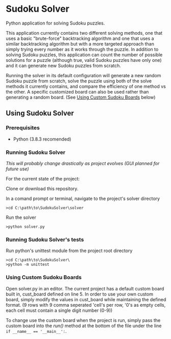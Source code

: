 # Sudoku Solver

Python application for solving Sudoku puzzles.

This application currently contains two different solving methods, one that uses a basic "brute-force" backtracking algorithm and one that uses a similar backtracking algorithm but with a more targeted approach than simply trying every number as it works through the puzzle.
In addition to solving Sudoku puzzles, this application can count the number of possible solutions for a puzzle (although true, valid Sudoku puzzles have only one) and it can generate new Sudoku puzzles from scratch.

Running the solver in its default configuration will generate a new random Sudoku puzzle from scratch, solve the puzzle using both of the solve methods it currently contains, and compare the efficiency of one method vs the other.
A specific customized board can also be used rather than generating a random board. (See [Using Custom Sudoku Boards](#using-custom-sudoku-boards) below)

## Using Sudoku Solver

### Prerequisites

- Python (3.8.3 recomended)

### Running Sudoku Solver

*This will probably change drastically as project evolves (GUI planned for future use)*

For the current state of the project:

Clone or download this repository.

In a comand prompt or terminal, navigate to the project's solver directory

```
>cd C:\path\to\SudokuSolver\solver
```

Run the solver

```
>python solver.py
```

### Running Sudoku Solver's tests

Run python's unittest module from the project root directory

```
>cd C:\path\to\SudokuSolver\
>python -m unittest
```

### Using Custom Sudoku Boards

Open solver.py in an editor. The current project has a default custom board built in, cust_board defined on line 5. In order to use your own custom board, simply modify the values in cust_board while maintaining the defined format. (9 rows with 9 comma seperated 'cell's per row, '0's as empty cells, each cell must contain a single digit number (0-9))

To change use the custom board when the project is run, simply pass the custom board into the *run()* method at the bottom of the file under the line `if __name__ == '__main__':`.